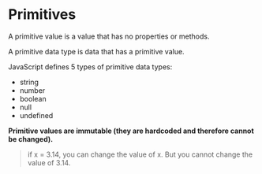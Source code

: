 # Primitives

A primitive value is a value that has no properties or methods.

A primitive data type is data that has a primitive value.

JavaScript defines 5 types of primitive data types:
* string
* number
* boolean
* null
* undefined

**Primitive values are immutable (they are hardcoded and therefore cannot be changed).**

>if x = 3.14, you can change the value of x. But you cannot change the value of 3.14.
